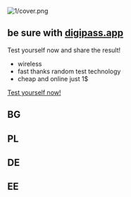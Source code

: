![1/cover.png](https://logo.digipass.app/1/cover.png)

## be sure with [digipass.app](https://www.digipass.app/) 

Test yourself now and share the result!

+ wireless 
+ fast thanks random test technology
+ cheap and online just 1$

[Test yourself now!](https://www.digipass.app/)

## BG

## PL

## DE

## EE 
